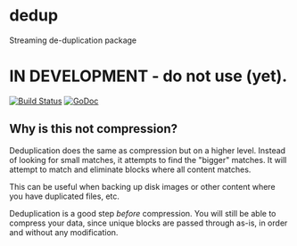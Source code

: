 # dedup
Streaming de-duplication package

# IN DEVELOPMENT - do not use (yet).

[![Build Status](https://travis-ci.org/klauspost/dedup.svg?branch=master)](https://travis-ci.org/klauspost/dedup)
[![GoDoc][1]][2]

[1]: https://godoc.org/github.com/klauspost/dedup?status.svg
[2]: https://godoc.org/github.com/klauspost/dedup

## Why is this not compression?

Deduplication does the same as compression but on a higher level. Instead of looking for small matches, it attempts to find the "bigger" matches. It will attempt to match and eliminate blocks where all content matches. 

This can be useful when backing up disk images or other content where you have duplicated files, etc.

Deduplication is a good step *before* compression. You will still be able to compress your data, since unique blocks are passed through as-is, in order and without any modification.
